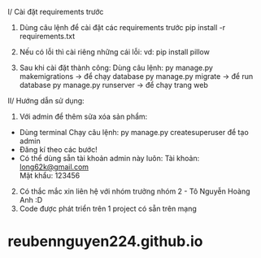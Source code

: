 I/ Cài đặt requirements trước
1. Dùng câu lệnh để cài đặt các requirements trước
pip install -r requirements.txt

2. Nếu có lỗi thì cài riêng những cái lỗi:
vd: pip install pillow

3. Sau khi cài đặt thành công:
Dùng câu lệnh: 
py manage.py makemigrations -> để chạy database
py manage.py migrate -> để run database
py manage.py runserver -> để chạy trang web

II/ Hướng dẫn sử dụng:
1. Với admin để thêm sửa xóa sản phẩm:
- Dùng terminal Chạy câu lệnh: py manage.py createsuperuser để tạo admin
- Đăng kí theo các bước!
- Có thể dùng sẵn tài khoản admin này luôn:
Tài khoản: long62k@gmail.com   
Mật khẩu: 123456
2. Có thắc mắc xin liên hệ với nhóm trưởng nhóm 2 - Tô Nguyễn Hoàng Anh :D
3. Code được phát triển trên 1 project có sẵn trên mạng
# reubennguyen224.github.io
